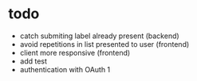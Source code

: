 todo
====

* catch submiting label already present (backend)
* avoid repetitions in list presented to user (frontend)
* client more responsive (frontend)
* add test
* authentication with OAuth 1
